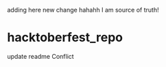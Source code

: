 adding here new change hahahh I am source of truth!  
# hacktoberfest_repo


update readme
Conflict
